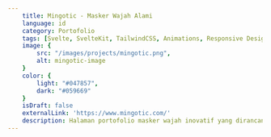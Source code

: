```yaml
---
    title: Mingotic - Masker Wajah Alami
    language: id
    category: Portofolio
    tags: [Svelte, SvelteKit, TailwindCSS, Animations, Responsive Design, Cloudflare ]
    image: {
        src: "/images/projects/mingotic.png",
        alt: mingotic-image
    }
    color: {
        light: "#047857",
        dark: "#059669"
    }
    isDraft: false
    externalLink: 'https://www.mingotic.com/'
    description: Halaman portofolio masker wajah inovatif yang dirancang agar dapat terhubung dengan platform media sosial mereka sehingga dapat meningkatkan brand mereka
---
```

